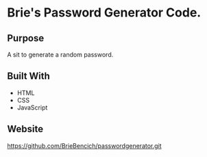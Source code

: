 # Brie's Password Generator Code. 

## Purpose
A sit to generate a random password.

## Built With
* HTML
* CSS
* JavaScript 

## Website
https://github.com/BrieBencich/passwordgenerator.git




